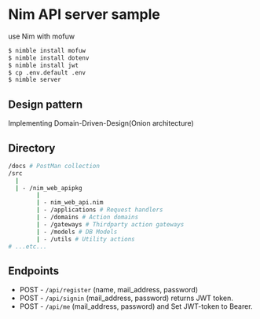 # Nim API server sample
use Nim with mofuw

```bash
$ nimble install mofuw
$ nimble install dotenv
$ nimble install jwt
$ cp .env.default .env
$ nimble server
```

## Design pattern
Implementing Domain-Driven-Design(Onion architecture)

## Directory

```bash
/docs # PostMan collection
/src
  |
  | - /nim_web_apipkg
        |
        | - nim_web_api.nim
        | - /applications # Request handlers
        | - /domains # Action domains
        | - /gateways # Thirdparty action gateways
        | - /models # DB Models
        | - /utils # Utility actions
# ...etc...
```

## Endpoints

- POST - `/api/register` (name, mail_address, password)
- POST - `/api/signin` (mail_address, password) returns JWT token.
- POST - `/api/me` (mail_address, password) and Set JWT-token to Bearer.
